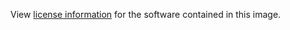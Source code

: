 View [license information](https://github.com/vrana/adminer/blob/master/LICENSE) for the software contained in this image.
